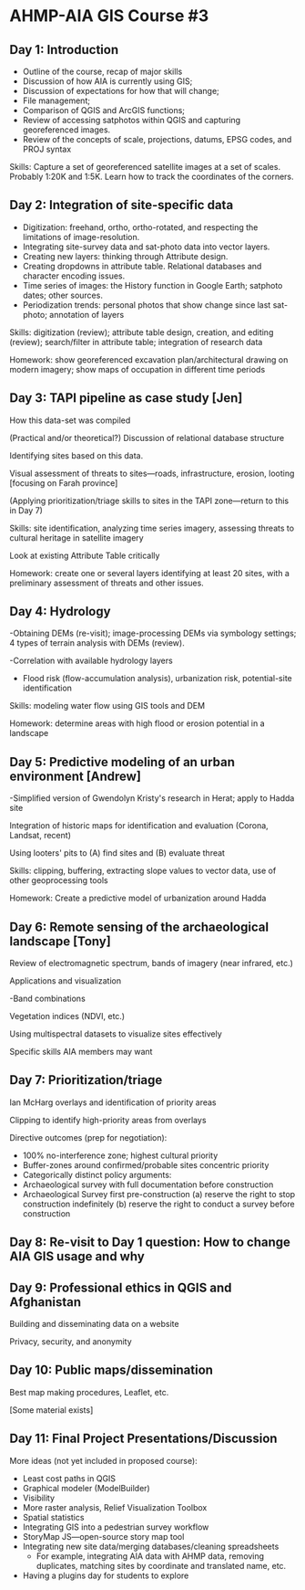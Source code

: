 # AHMP-AIA GIS Course #3

## **Day 1: Introduction**

- Outline of the course, recap of major skills
- Discussion of how AIA is currently using GIS;
- Discussion of expectations for how that will change;
- File management;
- Comparison of QGIS and ArcGIS functions;
- Review of accessing satphotos within QGIS and capturing georeferenced images.
- Review of the concepts of scale, projections, datums, EPSG codes, and PROJ syntax

Skills: Capture a set of georeferenced satellite images at a set of scales. Probably 1:20K and 1:5K. Learn how to track the coordinates of the corners.

## **Day 2: Integration of site-specific data**

- Digitization: freehand, ortho, ortho-rotated, and respecting the limitations of image-resolution.
- Integrating site-survey data and sat-photo data into vector layers.
- Creating new layers: thinking through Attribute design.
- Creating dropdowns in attribute table. Relational databases and character encoding issues.
- Time series of images: the History function in Google Earth; satphoto dates; other sources.
- Periodization trends: personal photos that show change since last sat-photo; annotation of layers

Skills: digitization (review); attribute table design, creation, and editing (review); search/filter in attribute table; integration of research data

Homework: show georeferenced excavation plan/architectural drawing on modern imagery; show maps of occupation in different time periods

## **Day 3: TAPI pipeline as case study [Jen]**

How this data-set was compiled

(Practical and/or theoretical?) Discussion of relational database structure

Identifying sites based on this data.

Visual assessment of threats to sites—roads, infrastructure, erosion, looting [focusing on Farah province]

(Applying prioritization/triage skills to sites in the TAPI zone—return to this in Day 7)

Skills: site identification, analyzing time series imagery, assessing threats to cultural heritage in satellite imagery

Look at existing Attribute Table critically

Homework: create one or several layers identifying at least 20 sites, with a preliminary assessment of threats and other issues.

## **Day 4: Hydrology**

-Obtaining DEMs (re-visit); image-processing DEMs via symbology settings; 4 types of terrain analysis with DEMs (review).

-Correlation with available hydrology layers

- Flood risk (flow-accumulation analysis), urbanization risk, potential-site identification

Skills: modeling water flow using GIS tools and DEM

Homework: determine areas with high flood or erosion potential in a landscape

## **Day 5: Predictive modeling of an urban environment [Andrew]**

-Simplified version of Gwendolyn Kristy&#39;s research in Herat; apply to Hadda site

Integration of historic maps for identification and evaluation (Corona, Landsat, recent)

Using looters&#39; pits to (A) find sites and (B) evaluate threat

Skills: clipping, buffering, extracting slope values to vector data, use of other geoprocessing tools

Homework: Create a predictive model of urbanization around Hadda

## **Day 6: Remote sensing of the archaeological landscape [Tony]**

Review of electromagnetic spectrum, bands of imagery (near infrared, etc.)

Applications and visualization

-Band combinations

Vegetation indices (NDVI, etc.)

Using multispectral datasets to visualize sites effectively

Specific skills AIA members may want

## **Day 7: Prioritization/triage**

Ian McHarg overlays and identification of priority areas

Clipping to identify high-priority areas from overlays

Directive outcomes (prep for negotiation):

- 100% no-interference zone; highest cultural priority
- Buffer-zones around confirmed/probable sites concentric priority
- Categorically distinct policy arguments:
- Archaeological survey with full documentation before construction
- Archaeological Survey first pre-construction
(a) reserve the right to stop construction indefinitely
(b) reserve the right to conduct a survey before construction

## **Day 8: Re-visit to Day 1 question: How to change AIA GIS usage and why**

##

## **Day 9: Professional ethics in QGIS and Afghanistan**

Building and disseminating data on a website

Privacy, security, and anonymity

## **Day 10: Public maps/dissemination**

Best map making procedures, Leaflet, etc.

[Some material exists]

## **Day 11: Final Project Presentations/Discussion**

More ideas (not yet included in proposed course):

- Least cost paths in QGIS
- Graphical modeler (ModelBuilder)
- Visibility
- More raster analysis, Relief Visualization Toolbox
- Spatial statistics
- Integrating GIS into a pedestrian survey workflow
- StoryMap JS—open-source story map tool
- Integrating new site data/merging databases/cleaning spreadsheets
  - For example, integrating AIA data with AHMP data, removing duplicates, matching sites by coordinate and translated name, etc.
- Having a plugins day for students to explore

